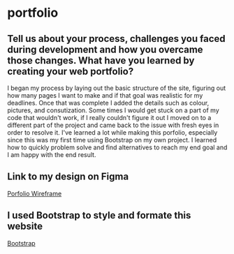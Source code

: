 # portfolio

## Tell us about your process, challenges you faced during development and how you overcame those changes. What have you learned by creating your web portfolio?

I began my process by laying out the basic structure of the site, figuring out how many pages I want to make and if that goal was realistic for my deadlines. Once that was complete I added the details such as colour, pictures, and consutization. Some times I would get stuck on a part of my code that wouldn't work, if I really couldn't figure it out I moved on to a different part of the project and came back to the issue with fresh eyes in order to resolve it. I've learned a lot while making this porfolio, especially since this was my first time using Bootstrap on my own project. I learned how to quickly problem solve and find alternatives to reach my end goal and I am happy with the end result. 

## Link to my design on Figma
[Porfolio Wireframe](https://www.figma.com/design/90RCL8tc752tubTjdNInEy/Langis_Sara_lo-fi-whole-wireframe?node-id=0-1&p=f&t=NKfJZOpPEg7JwPPE-0)

## I used Bootstrap to style and formate this website
[Bootstrap](https://getbootstrap.com/docs/5.3/getting-started/introduction/)